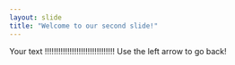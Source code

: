 ```yaml
---
layout: slide
title: "Welcome to our second slide!"
---
```

Your text !!!!!!!!!!!!!!!!!!!!!!!!!!!!!!!
Use the left arrow to go back!
